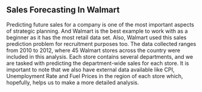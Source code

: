 ## Sales Forecasting In Walmart


Predicting future sales for a company is one of the most important aspects of strategic planning. And Walmart is the best example to work with as a beginner as it has the most retail data set. Also, Walmart used this sales prediction problem for recruitment purposes too. The data collected ranges from 2010 to 2012, where 45 Walmart stores across the country were included in this analysis. Each store contains several departments, and we are tasked with predicting the department-wide sales for each store. It is important to note that we also have external data available like CPI, Unemployment Rate and Fuel Prices in the region of each store which, hopefully, helps us to make a more detailed analysis.


